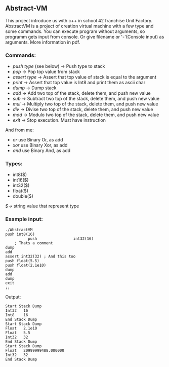 ## Abstract-VM
This project introduce us with c++ in school 42 franchise Unit Factory.
AbstractVM is a project of creation virtual machine with a few type and some commands.
You can execute program without arguments, so programm gets input from console.
Or give filename or '-'(Console input) as arguments.
More information in pdf.

### Commands:
* *push* *type* (see below)  -> Push type to stack
* *pop* -> Pop top value from stack
* *assert* *type* -> Assert that top value of stack is equal to the argument
* *print* -> Assert that top value is Int8 and print them as ascii char
* *dump* -> Dump stack
* *add* -> Add two top of the stack, delete them, and push new value
* *sub* -> Subtract two top of the stack, delete them, and push new value
* *mul* -> Multiply two top of the stack, delete them, and push new value
* *div* -> Divise two top of the stack, delete them, and push new value
* *mod* -> Modulo two top of the stack, delete them, and push new value
* *exit* -> Stop execution. Must have instruction

And from me:
* *or* use Binary Or, as add
* *xor* use Binary Xor, as add
* *and* use Binary And, as add

### Types:
* int8($)
* int16($)
* int32($)
* float($)
* double($)

*$*-> string value that represent type

### Example input:
```
./AbstractVM
push int8(16)
          push                int32(16)
    ; Thats a comment      
dump
add
assert int32(32) ; And this too
push float(5.5)
push float(2.1e10)
dump
add
dump
exit
;;
```
Output:
```
Start Stack Dump
Int32   16
Int8    16
End Stack Dump
Start Stack Dump
Float   2.1e10
Float   5.5
Int32   32
End Stack Dump
Start Stack Dump
Float   20999999488.000000
Int32   32
End Stack Dump
```

